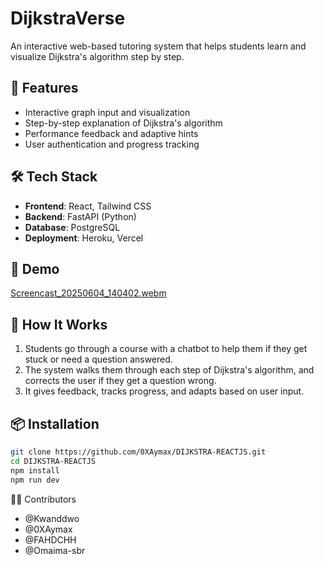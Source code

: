 # DijkstraVerse

An interactive web-based tutoring system that helps students learn and visualize Dijkstra's algorithm step by step.

## 🚀 Features
- Interactive graph input and visualization
- Step-by-step explanation of Dijkstra's algorithm
- Performance feedback and adaptive hints
- User authentication and progress tracking

## 🛠 Tech Stack
- **Frontend**: React, Tailwind CSS
- **Backend**: FastAPI (Python)
- **Database**: PostgreSQL
- **Deployment**: Heroku, Vercel

## 📸 Demo
[Screencast_20250604_140402.webm](https://github.com/user-attachments/assets/3d5cb917-495b-4ccf-8cf4-0c21c852128e)

## 🧠 How It Works
1. Students go through a course with a chatbot to help them if they get stuck or need a question answered.
2. The system walks them through each step of Dijkstra's algorithm, and corrects the user if they get a question wrong.
3. It gives feedback, tracks progress, and adapts based on user input.

## 📦 Installation

```bash
git clone https://github.com/0XAymax/DIJKSTRA-REACTJS.git
cd DIJKSTRA-REACTJS
npm install
npm run dev
```

🧑‍💻 Contributors
- @Kwanddwo
- @0XAymax
- @FAHDCHH
- @Omaima-sbr
